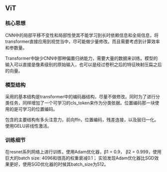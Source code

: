 ## ViT

### 核心思想

CNN中的局部平移不变性和局部性使其不能学习到长时依赖信息和全局信息，将transformer直接应用到视觉当中，尽可能做少量修改。而且需要考虑到计算效率和参数量。

Transformer中缺少CNN中那种偏置归纳能力，需要大量的数据来训练。模型的输入可以直接是像素级别的原始输入，也可以是经过卷积之后的特征映射压扁之后的向量。

### 模型结构

采用的基本结构是transformer中的编码器结构，尽量不做修改。同时为了进行分类任务，同样增加了一个可学习的cls_token来作为分类依据。位置编码那一块使用的是可学习的位置编码。

包含的主要结构有多头注意力，前向ffn，位置编码，残差连接，以及层归一化。使用GELU非线性激活。

### 训练细节

在resnet系列网络上进行训练，使用Adam优化器，β1 = 0.9， β2 = 0.999，使用巨大的batch size: 4096和很高的权重衰减0.1； 实验发现Adam优化器比SGD效果更好，使用SGD优化器的时候其batch_size为512。

